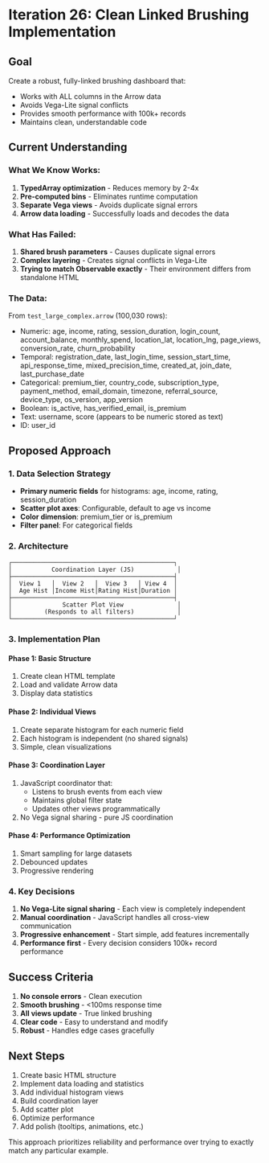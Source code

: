 # Iteration 26: Clean Linked Brushing Implementation

## Goal
Create a robust, fully-linked brushing dashboard that:
- Works with ALL columns in the Arrow data
- Avoids Vega-Lite signal conflicts
- Provides smooth performance with 100k+ records
- Maintains clean, understandable code

## Current Understanding

### What We Know Works:
1. **TypedArray optimization** - Reduces memory by 2-4x
2. **Pre-computed bins** - Eliminates runtime computation
3. **Separate Vega views** - Avoids duplicate signal errors
4. **Arrow data loading** - Successfully loads and decodes the data

### What Has Failed:
1. **Shared brush parameters** - Causes duplicate signal errors
2. **Complex layering** - Creates signal conflicts in Vega-Lite
3. **Trying to match Observable exactly** - Their environment differs from standalone HTML

### The Data:
From `test_large_complex.arrow` (100,030 rows):
- Numeric: age, income, rating, session_duration, login_count, account_balance, monthly_spend, location_lat, location_lng, page_views, conversion_rate, churn_probability
- Temporal: registration_date, last_login_time, session_start_time, api_response_time, mixed_precision_time, created_at, join_date, last_purchase_date
- Categorical: premium_tier, country_code, subscription_type, payment_method, email_domain, timezone, referral_source, device_type, os_version, app_version
- Boolean: is_active, has_verified_email, is_premium
- Text: username, score (appears to be numeric stored as text)
- ID: user_id

## Proposed Approach

### 1. Data Selection Strategy
- **Primary numeric fields** for histograms: age, income, rating, session_duration
- **Scatter plot axes**: Configurable, default to age vs income
- **Color dimension**: premium_tier or is_premium
- **Filter panel**: For categorical fields

### 2. Architecture
```
┌─────────────────────────────────────────────┐
│           Coordination Layer (JS)            │
├─────────────────────────────────────────────┤
│  View 1   │  View 2   │  View 3   │ View 4  │
│  Age Hist │Income Hist│Rating Hist│Duration │
├─────────────────────────────────────────────┤
│              Scatter Plot View               │
│         (Responds to all filters)            │
└─────────────────────────────────────────────┘
```

### 3. Implementation Plan

#### Phase 1: Basic Structure
1. Create clean HTML template
2. Load and validate Arrow data
3. Display data statistics

#### Phase 2: Individual Views
1. Create separate histogram for each numeric field
2. Each histogram is independent (no shared signals)
3. Simple, clean visualizations

#### Phase 3: Coordination Layer
1. JavaScript coordinator that:
   - Listens to brush events from each view
   - Maintains global filter state
   - Updates other views programmatically
2. No Vega signal sharing - pure JS coordination

#### Phase 4: Performance Optimization
1. Smart sampling for large datasets
2. Debounced updates
3. Progressive rendering

### 4. Key Decisions

1. **No Vega-Lite signal sharing** - Each view is completely independent
2. **Manual coordination** - JavaScript handles all cross-view communication
3. **Progressive enhancement** - Start simple, add features incrementally
4. **Performance first** - Every decision considers 100k+ record performance

## Success Criteria

1. **No console errors** - Clean execution
2. **Smooth brushing** - <100ms response time
3. **All views update** - True linked brushing
4. **Clear code** - Easy to understand and modify
5. **Robust** - Handles edge cases gracefully

## Next Steps

1. Create basic HTML structure
2. Implement data loading and statistics
3. Add individual histogram views
4. Build coordination layer
5. Add scatter plot
6. Optimize performance
7. Add polish (tooltips, animations, etc.)

This approach prioritizes reliability and performance over trying to exactly match any particular example.